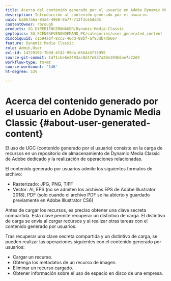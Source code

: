 ```yaml
---
title: Acerca del contenido generado por el usuario en Adobe Dynamic Media Classic
description: Introducción al contenido generado por el usuario.
uuid: ba867a6a-84a4-4968-9a77-712f3ce5dad5
contentOwner: rbrough
products: SG_EXPERIENCEMANAGER/Dynamic-Media-Classic
geptopics: SG_SCENESEVENONDEMAND_PK/categories/user_generated_content
discoiquuid: c1594abf-8cc2-46dd-88bf-af93db7db607
feature: Dynamic Media Classic
role: Admin,User
exl-id: 14729192-7b9d-4f42-99da-6564a3f35959
source-git-commit: 1d71cbe6e2493ac8d47e837a20e194b6ae7a22d4
workflow-type: tm+mt
source-wordcount: '146'
ht-degree: 53%

---
```


# Acerca del contenido generado por el usuario en Adobe Dynamic Media Classic {#about-user-generated-content}

El uso de UGC (contenido generado por el usuario) consiste en la carga de recursos en un repositorio de almacenamiento de Dynamic Media Classic de Adobe dedicado y la realización de operaciones relacionadas.

El contenido generado por usuarios admite los siguientes formatos de archivo:

* Rasterizado: JPG, PNG, TIFF
* Vector: AI, EPS (no se admiten los archivos EPS de Adobe Illustrator 2018), PDF (solo cuando el archivo PDF se ha abierto y guardado previamente en Adobe Illustrator CS6)

Antes de cargar los recursos, es preciso obtener una clave secreta compartida. Esta clave permite recuperar un distintivo de carga. El distintivo de carga se envía al cargar recursos y al realizar otras tareas con el contenido generado por usuarios.

Tras recuperar una clave secreta compartida y un distintivo de carga, se pueden realizar las operaciones siguientes con el contenido generado por usuarios:

* Cargar un recurso.
* Obtenga los metadatos de un recurso de imagen.
* Eliminar un recurso cargado.
* Obtener información sobre el uso de espacio en disco de una empresa.
